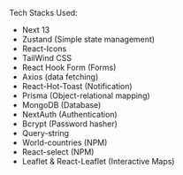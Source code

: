Tech Stacks Used:

- Next 13
- Zustand (Simple state management)
- React-Icons
- TailWind CSS
- React Hook Form (Forms)
- Axios (data fetching)
- React-Hot-Toast (Notification)
- Prisma (Object-relational mapping)
- MongoDB (Database)
- NextAuth (Authentication)
- Bcrypt (Password hasher)
- Query-string
- World-countries (NPM)
- React-select (NPM)
- Leaflet & React-Leaflet (Interactive Maps)
